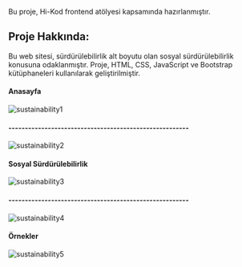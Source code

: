 Bu proje, Hi-Kod frontend atölyesi kapsamında hazırlanmıştır.
## Proje Hakkında:
Bu web sitesi, sürdürülebilirlik alt boyutu olan sosyal sürdürülebilirlik konusuna odaklanmıştır. Proje, HTML, CSS, JavaScript ve Bootstrap kütüphaneleri kullanılarak geliştirilmiştir. 
#### Anasayfa
![sustainability1](https://github.com/orhungo/Sustainability/assets/117112277/dc1aab3e-c5ba-4e4b-abc2-25a56a74cf03)
#### -------------------------------------------------------
![sustainability2](https://github.com/orhungo/Sustainability/assets/117112277/cce54b71-964f-4924-8fc2-6d595ae941b0)
#### Sosyal Sürdürülebilirlik
![sustainability3](https://github.com/orhungo/Sustainability/assets/117112277/4f476469-3e20-4ea5-a9a4-8b9ad846fdd8)
#### -------------------------------------------------------
![sustainability4](https://github.com/orhungo/Sustainability/assets/117112277/9897fcdb-d47f-42ea-a7a7-608eb049efc7)
#### Örnekler
![sustainability5](https://github.com/orhungo/Sustainability/assets/117112277/965ee408-2a2d-4c49-93b3-cecb04bed8db)



